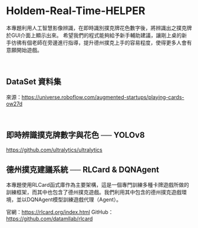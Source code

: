 # Holdem-Real-Time-HELPER
本專題利用人工智慧影像辨識，在即時識別撲克牌花色數字後，將辨識出之撲克牌於GUI介面上顯示出來。
希望我們的程式能夠給予新手輔助建議，讓剛上桌的新手彷彿有個老師在旁邊進行指導，提升德州撲克上手的容易程度，使得更多人會有意願開始遊戲。

<br>

## DataSet 資料集
來源：https://universe.roboflow.com/augmented-startups/playing-cards-ow27d

<br>

## 即時辨識撲克牌數字與花色 ── YOLOv8
https://github.com/ultralytics/ultralytics

## 德州撲克建議系統 ── RLCard & DQNAgent
本專題使用RLCard函式庫作為主要架構，這是一個專門訓練多種卡牌遊戲所做的訓練框架，而其中也包含了德州撲克遊戲。我們利用其中包含的德州撲克遊戲環境，並以DQNAgent模型訓練遊戲代理（Agent）。

官網：https://rlcard.org/index.html
GitHub：https://github.com/datamllab/rlcard